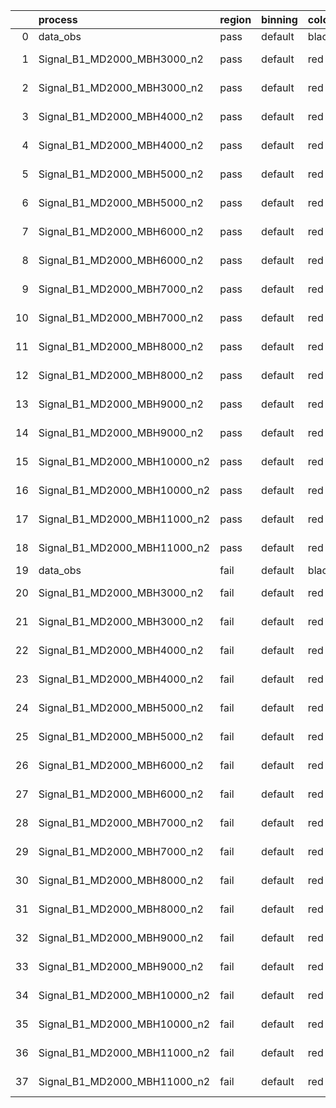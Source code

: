 |    | process                      | region   | binning   | color   | process_type   |   scale | variation   | source_filename                                                      | source_histname   | alias                        | title     |   combine_idx |     lnN |   shapes | syst_type   |   direction |   variation_alias |
|---:|:-----------------------------|:---------|:----------|:--------|:---------------|--------:|:------------|:---------------------------------------------------------------------|:------------------|:-----------------------------|:----------|--------------:|--------:|---------:|:------------|------------:|------------------:|
|  0 | data_obs                     | pass     | default   | black   | DATA           |       1 | nominal     | ./histograms_for_2DAlphabet_v9//BH_Data.root                         | hpass             | Data                         | Data      |           nan | nan     |      nan | nan         |         nan |               nan |
|  1 | Signal_B1_MD2000_MBH3000_n2  | pass     | default   | red     | SIGNAL         |       1 | lumi        | ./histograms_for_2DAlphabet_v9//BH_Signal_B1_MD2000_MBH3000_n2.root  | hpass             | Signal_B1_MD2000_MBH3000_n2  | BH signal |           nan |   1.016 |      nan | lnN         |         nan |               nan |
|  2 | Signal_B1_MD2000_MBH3000_n2  | pass     | default   | red     | SIGNAL         |       1 | nominal     | ./histograms_for_2DAlphabet_v9//BH_Signal_B1_MD2000_MBH3000_n2.root  | hpass             | Signal_B1_MD2000_MBH3000_n2  | BH signal |           nan | nan     |      nan | nan         |         nan |               nan |
|  3 | Signal_B1_MD2000_MBH4000_n2  | pass     | default   | red     | SIGNAL         |       1 | lumi        | ./histograms_for_2DAlphabet_v9//BH_Signal_B1_MD2000_MBH4000_n2.root  | hpass             | Signal_B1_MD2000_MBH4000_n2  | BH signal |           nan |   1.016 |      nan | lnN         |         nan |               nan |
|  4 | Signal_B1_MD2000_MBH4000_n2  | pass     | default   | red     | SIGNAL         |       1 | nominal     | ./histograms_for_2DAlphabet_v9//BH_Signal_B1_MD2000_MBH4000_n2.root  | hpass             | Signal_B1_MD2000_MBH4000_n2  | BH signal |           nan | nan     |      nan | nan         |         nan |               nan |
|  5 | Signal_B1_MD2000_MBH5000_n2  | pass     | default   | red     | SIGNAL         |       1 | lumi        | ./histograms_for_2DAlphabet_v9//BH_Signal_B1_MD2000_MBH5000_n2.root  | hpass             | Signal_B1_MD2000_MBH5000_n2  | BH signal |           nan |   1.016 |      nan | lnN         |         nan |               nan |
|  6 | Signal_B1_MD2000_MBH5000_n2  | pass     | default   | red     | SIGNAL         |       1 | nominal     | ./histograms_for_2DAlphabet_v9//BH_Signal_B1_MD2000_MBH5000_n2.root  | hpass             | Signal_B1_MD2000_MBH5000_n2  | BH signal |           nan | nan     |      nan | nan         |         nan |               nan |
|  7 | Signal_B1_MD2000_MBH6000_n2  | pass     | default   | red     | SIGNAL         |       1 | lumi        | ./histograms_for_2DAlphabet_v9//BH_Signal_B1_MD2000_MBH6000_n2.root  | hpass             | Signal_B1_MD2000_MBH6000_n2  | BH signal |           nan |   1.016 |      nan | lnN         |         nan |               nan |
|  8 | Signal_B1_MD2000_MBH6000_n2  | pass     | default   | red     | SIGNAL         |       1 | nominal     | ./histograms_for_2DAlphabet_v9//BH_Signal_B1_MD2000_MBH6000_n2.root  | hpass             | Signal_B1_MD2000_MBH6000_n2  | BH signal |           nan | nan     |      nan | nan         |         nan |               nan |
|  9 | Signal_B1_MD2000_MBH7000_n2  | pass     | default   | red     | SIGNAL         |       1 | lumi        | ./histograms_for_2DAlphabet_v9//BH_Signal_B1_MD2000_MBH7000_n2.root  | hpass             | Signal_B1_MD2000_MBH7000_n2  | BH signal |           nan |   1.016 |      nan | lnN         |         nan |               nan |
| 10 | Signal_B1_MD2000_MBH7000_n2  | pass     | default   | red     | SIGNAL         |       1 | nominal     | ./histograms_for_2DAlphabet_v9//BH_Signal_B1_MD2000_MBH7000_n2.root  | hpass             | Signal_B1_MD2000_MBH7000_n2  | BH signal |           nan | nan     |      nan | nan         |         nan |               nan |
| 11 | Signal_B1_MD2000_MBH8000_n2  | pass     | default   | red     | SIGNAL         |       1 | lumi        | ./histograms_for_2DAlphabet_v9//BH_Signal_B1_MD2000_MBH8000_n2.root  | hpass             | Signal_B1_MD2000_MBH8000_n2  | BH signal |           nan |   1.016 |      nan | lnN         |         nan |               nan |
| 12 | Signal_B1_MD2000_MBH8000_n2  | pass     | default   | red     | SIGNAL         |       1 | nominal     | ./histograms_for_2DAlphabet_v9//BH_Signal_B1_MD2000_MBH8000_n2.root  | hpass             | Signal_B1_MD2000_MBH8000_n2  | BH signal |           nan | nan     |      nan | nan         |         nan |               nan |
| 13 | Signal_B1_MD2000_MBH9000_n2  | pass     | default   | red     | SIGNAL         |       1 | lumi        | ./histograms_for_2DAlphabet_v9//BH_Signal_B1_MD2000_MBH9000_n2.root  | hpass             | Signal_B1_MD2000_MBH9000_n2  | BH signal |           nan |   1.016 |      nan | lnN         |         nan |               nan |
| 14 | Signal_B1_MD2000_MBH9000_n2  | pass     | default   | red     | SIGNAL         |       1 | nominal     | ./histograms_for_2DAlphabet_v9//BH_Signal_B1_MD2000_MBH9000_n2.root  | hpass             | Signal_B1_MD2000_MBH9000_n2  | BH signal |           nan | nan     |      nan | nan         |         nan |               nan |
| 15 | Signal_B1_MD2000_MBH10000_n2 | pass     | default   | red     | SIGNAL         |       1 | lumi        | ./histograms_for_2DAlphabet_v9//BH_Signal_B1_MD2000_MBH10000_n2.root | hpass             | Signal_B1_MD2000_MBH10000_n2 | BH signal |           nan |   1.016 |      nan | lnN         |         nan |               nan |
| 16 | Signal_B1_MD2000_MBH10000_n2 | pass     | default   | red     | SIGNAL         |       1 | nominal     | ./histograms_for_2DAlphabet_v9//BH_Signal_B1_MD2000_MBH10000_n2.root | hpass             | Signal_B1_MD2000_MBH10000_n2 | BH signal |           nan | nan     |      nan | nan         |         nan |               nan |
| 17 | Signal_B1_MD2000_MBH11000_n2 | pass     | default   | red     | SIGNAL         |       1 | lumi        | ./histograms_for_2DAlphabet_v9//BH_Signal_B1_MD2000_MBH11000_n2.root | hpass             | Signal_B1_MD2000_MBH11000_n2 | BH signal |           nan |   1.016 |      nan | lnN         |         nan |               nan |
| 18 | Signal_B1_MD2000_MBH11000_n2 | pass     | default   | red     | SIGNAL         |       1 | nominal     | ./histograms_for_2DAlphabet_v9//BH_Signal_B1_MD2000_MBH11000_n2.root | hpass             | Signal_B1_MD2000_MBH11000_n2 | BH signal |           nan | nan     |      nan | nan         |         nan |               nan |
| 19 | data_obs                     | fail     | default   | black   | DATA           |       1 | nominal     | ./histograms_for_2DAlphabet_v9//BH_Data.root                         | hfail             | Data                         | Data      |           nan | nan     |      nan | nan         |         nan |               nan |
| 20 | Signal_B1_MD2000_MBH3000_n2  | fail     | default   | red     | SIGNAL         |       1 | lumi        | ./histograms_for_2DAlphabet_v9//BH_Signal_B1_MD2000_MBH3000_n2.root  | hfail             | Signal_B1_MD2000_MBH3000_n2  | BH signal |           nan |   1.016 |      nan | lnN         |         nan |               nan |
| 21 | Signal_B1_MD2000_MBH3000_n2  | fail     | default   | red     | SIGNAL         |       1 | nominal     | ./histograms_for_2DAlphabet_v9//BH_Signal_B1_MD2000_MBH3000_n2.root  | hfail             | Signal_B1_MD2000_MBH3000_n2  | BH signal |           nan | nan     |      nan | nan         |         nan |               nan |
| 22 | Signal_B1_MD2000_MBH4000_n2  | fail     | default   | red     | SIGNAL         |       1 | lumi        | ./histograms_for_2DAlphabet_v9//BH_Signal_B1_MD2000_MBH4000_n2.root  | hfail             | Signal_B1_MD2000_MBH4000_n2  | BH signal |           nan |   1.016 |      nan | lnN         |         nan |               nan |
| 23 | Signal_B1_MD2000_MBH4000_n2  | fail     | default   | red     | SIGNAL         |       1 | nominal     | ./histograms_for_2DAlphabet_v9//BH_Signal_B1_MD2000_MBH4000_n2.root  | hfail             | Signal_B1_MD2000_MBH4000_n2  | BH signal |           nan | nan     |      nan | nan         |         nan |               nan |
| 24 | Signal_B1_MD2000_MBH5000_n2  | fail     | default   | red     | SIGNAL         |       1 | lumi        | ./histograms_for_2DAlphabet_v9//BH_Signal_B1_MD2000_MBH5000_n2.root  | hfail             | Signal_B1_MD2000_MBH5000_n2  | BH signal |           nan |   1.016 |      nan | lnN         |         nan |               nan |
| 25 | Signal_B1_MD2000_MBH5000_n2  | fail     | default   | red     | SIGNAL         |       1 | nominal     | ./histograms_for_2DAlphabet_v9//BH_Signal_B1_MD2000_MBH5000_n2.root  | hfail             | Signal_B1_MD2000_MBH5000_n2  | BH signal |           nan | nan     |      nan | nan         |         nan |               nan |
| 26 | Signal_B1_MD2000_MBH6000_n2  | fail     | default   | red     | SIGNAL         |       1 | lumi        | ./histograms_for_2DAlphabet_v9//BH_Signal_B1_MD2000_MBH6000_n2.root  | hfail             | Signal_B1_MD2000_MBH6000_n2  | BH signal |           nan |   1.016 |      nan | lnN         |         nan |               nan |
| 27 | Signal_B1_MD2000_MBH6000_n2  | fail     | default   | red     | SIGNAL         |       1 | nominal     | ./histograms_for_2DAlphabet_v9//BH_Signal_B1_MD2000_MBH6000_n2.root  | hfail             | Signal_B1_MD2000_MBH6000_n2  | BH signal |           nan | nan     |      nan | nan         |         nan |               nan |
| 28 | Signal_B1_MD2000_MBH7000_n2  | fail     | default   | red     | SIGNAL         |       1 | lumi        | ./histograms_for_2DAlphabet_v9//BH_Signal_B1_MD2000_MBH7000_n2.root  | hfail             | Signal_B1_MD2000_MBH7000_n2  | BH signal |           nan |   1.016 |      nan | lnN         |         nan |               nan |
| 29 | Signal_B1_MD2000_MBH7000_n2  | fail     | default   | red     | SIGNAL         |       1 | nominal     | ./histograms_for_2DAlphabet_v9//BH_Signal_B1_MD2000_MBH7000_n2.root  | hfail             | Signal_B1_MD2000_MBH7000_n2  | BH signal |           nan | nan     |      nan | nan         |         nan |               nan |
| 30 | Signal_B1_MD2000_MBH8000_n2  | fail     | default   | red     | SIGNAL         |       1 | lumi        | ./histograms_for_2DAlphabet_v9//BH_Signal_B1_MD2000_MBH8000_n2.root  | hfail             | Signal_B1_MD2000_MBH8000_n2  | BH signal |           nan |   1.016 |      nan | lnN         |         nan |               nan |
| 31 | Signal_B1_MD2000_MBH8000_n2  | fail     | default   | red     | SIGNAL         |       1 | nominal     | ./histograms_for_2DAlphabet_v9//BH_Signal_B1_MD2000_MBH8000_n2.root  | hfail             | Signal_B1_MD2000_MBH8000_n2  | BH signal |           nan | nan     |      nan | nan         |         nan |               nan |
| 32 | Signal_B1_MD2000_MBH9000_n2  | fail     | default   | red     | SIGNAL         |       1 | lumi        | ./histograms_for_2DAlphabet_v9//BH_Signal_B1_MD2000_MBH9000_n2.root  | hfail             | Signal_B1_MD2000_MBH9000_n2  | BH signal |           nan |   1.016 |      nan | lnN         |         nan |               nan |
| 33 | Signal_B1_MD2000_MBH9000_n2  | fail     | default   | red     | SIGNAL         |       1 | nominal     | ./histograms_for_2DAlphabet_v9//BH_Signal_B1_MD2000_MBH9000_n2.root  | hfail             | Signal_B1_MD2000_MBH9000_n2  | BH signal |           nan | nan     |      nan | nan         |         nan |               nan |
| 34 | Signal_B1_MD2000_MBH10000_n2 | fail     | default   | red     | SIGNAL         |       1 | lumi        | ./histograms_for_2DAlphabet_v9//BH_Signal_B1_MD2000_MBH10000_n2.root | hfail             | Signal_B1_MD2000_MBH10000_n2 | BH signal |           nan |   1.016 |      nan | lnN         |         nan |               nan |
| 35 | Signal_B1_MD2000_MBH10000_n2 | fail     | default   | red     | SIGNAL         |       1 | nominal     | ./histograms_for_2DAlphabet_v9//BH_Signal_B1_MD2000_MBH10000_n2.root | hfail             | Signal_B1_MD2000_MBH10000_n2 | BH signal |           nan | nan     |      nan | nan         |         nan |               nan |
| 36 | Signal_B1_MD2000_MBH11000_n2 | fail     | default   | red     | SIGNAL         |       1 | lumi        | ./histograms_for_2DAlphabet_v9//BH_Signal_B1_MD2000_MBH11000_n2.root | hfail             | Signal_B1_MD2000_MBH11000_n2 | BH signal |           nan |   1.016 |      nan | lnN         |         nan |               nan |
| 37 | Signal_B1_MD2000_MBH11000_n2 | fail     | default   | red     | SIGNAL         |       1 | nominal     | ./histograms_for_2DAlphabet_v9//BH_Signal_B1_MD2000_MBH11000_n2.root | hfail             | Signal_B1_MD2000_MBH11000_n2 | BH signal |           nan | nan     |      nan | nan         |         nan |               nan |